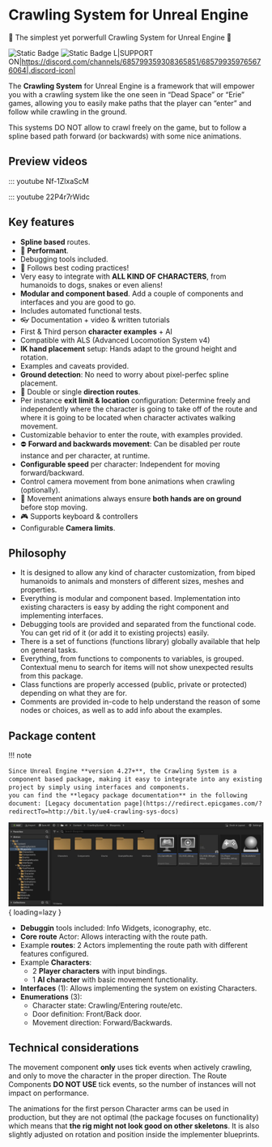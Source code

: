 # Crawling System for Unreal Engine

🎉 The simplest yet porwerfull Crawling System for Unreal Engine 🎉

![Static Badge](https://img.shields.io/badge/Engine_version-4.23%2B%2C_5.2%2B-brightblue?style=for-the-badge&logo=unrealengine&color=lightblue)
![Static Badge](https://img.shields.io/badge/Copies_sold-100%2B-brightblue?style=for-the-badge&color=brightgreen)
L|SUPPORT ON|https://discord.com/channels/685799359308365851/685799359765676064|.discord-icon|

The **Crawling System** for Unreal Engine is a framework that will empower you with a crawling system like the one seen in “Dead Space” or “Erie” games, allowing you to easily make paths that the player can “enter” and follow while crawling in the ground.  

This systems DO NOT allow to crawl freely on the game, but to follow a spline based path forward (or backwards) with some nice animations.

## Preview videos
::: youtube Nf-1ZlxaScM  


::: youtube 22P4r7rWidc



## Key features
- **Spline based** routes.
- 🚀 **Performant**.
- Debugging tools included.
- 💯 Follows best coding practices!
- Very easy to integrate with **ALL KIND OF CHARACTERS**, from humanoids to dogs, snakes or even aliens!
- **Modular and component based**. Add a couple of components and interfaces and you are good to go.
- Includes automated functional tests.
- 👓 Documentation + video & written tutorials
- First & Third person **character examples** + AI
- Compatible with ALS (Advanced Locomotion System v4)
- **IK hand placement** setup: Hands adapt to the ground height and rotation.
- Examples and caveats provided.
- **Ground detection**: No need to worry about pixel-perfec spline placement.
- 🚦 Double or single **direction routes**.
- Per instance **exit limit & location** configuration: Determine freely and independently where the character is going to take off of the route and where it is going to be located when character activates walking movement.
- Customizable behavior to enter the route, with examples provided.
- ⛔ **Forward and backwards movement**: Can be disabled per route instance and per character, at runtime.
- **Configurable speed** per character: Independent for moving forward/backward.
- Control camera movement from bone animations when crawling (optionally).
- 🧲 Movement animations always ensure **both hands are on ground** before stop moving.
- 🎮 Supports keyboard & controllers
- Configurable **Camera limits**.

## Philosophy
- It is designed to allow any kind of character customization, from biped humanoids to animals and monsters of different sizes, meshes and properties.
- Everything is modular and component based. Implementation into existing characters is easy by adding the right component and implementing interfaces.
- Debugging tools are provided and separated from the functional code. You can get rid of it (or add it to existing projects) easily.
- There is a set of functions (functions library) globally available that help on general tasks.
- Everything, from functions to components to variables, is grouped. Contextual menu to search for items will not show unexpected results from this package.
- Class functions are properly accessed (public, private or protected) depending on what they are for.
- Comments are provided in-code to help understand the reason of some nodes or choices, as well as to add info about the examples.

## Package content

!!! note

    Since Unreal Engine **version 4.27+**, the Crawling System is a component based package, making it easy to integrate into any existing project by simply using interfaces and components.
    you can find the **legacy package documentation** in the following document: [Legacy documentation page](https://redirect.epicgames.com/?redirectTo=http://bit.ly/ue4-crawling-sys-docs)



![Package content](./images/cs-package-content.jpg){ loading=lazy }

* **Debuggin** tools included: Info Widgets, iconography, etc.
* **Core route** Actor: Allows interacting with the route path.
* Example **routes**: 2 Actors implementing the route path with different features configured.
* Example **Characters**: 
    * 2 **Player characters** with input bindings.
    * 1 **AI character** with basic movement functionality.
* **Interfaces** (1): Allows implementing the system on existing Characters.
* **Enumerations** (3):
    * Character state: Crawling/Entering route/etc.
    * Door definition: Front/Back door.
    * Movement direction: Forward/Backwards.



## Technical considerations

The movement component **only** uses tick events when actively crawling, and only to move the character in the proper direction. The Route Components **DO NOT USE** tick events, so the number of instances will not impact on performance.

The animations for the first person Character arms can be used in production, but they are not optimal (the package focuses on functionality) which means that **the rig might not look good on other skeletons**. It is also slightly adjusted on rotation and position inside the implementer blueprints.
